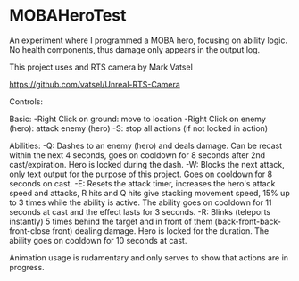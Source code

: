 # MOBAHeroTest

An experiment where I programmed a MOBA hero, focusing on ability logic. No health components, thus damage only appears in the output log.

This project uses and RTS camera by Mark Vatsel

https://github.com/vatsel/Unreal-RTS-Camera

Controls:

Basic:
-Right Click on ground: move to location
-Right Click on enemy (hero): attack enemy (hero)
-S: stop all actions (if not locked in action)

Abilities:
-Q: Dashes to an enemy (hero) and deals damage. Can be recast within the next 4 seconds, goes on cooldown for 8 seconds after 2nd cast/expiration. 
Hero is locked during the dash.
-W: Blocks the next attack, only text output for the purpose of this project. Goes on cooldown for 8 seconds on cast.
-E: Resets the attack timer, increases the hero's attack speed and attacks, R hits and Q hits give stacking movement speed, 15% up to 3 times while the ability is active.
The ability goes on cooldown for 11 seconds at cast and the effect lasts for 3 seconds. 
-R: Blinks (teleports instantly) 5 times behind the target and in front of them (back-front-back-front-close front) dealing damage. Hero is locked for the duration.
The ability goes on cooldown for 10 seconds at cast.

Animation usage is rudamentary and only serves to show that actions are in progress.
